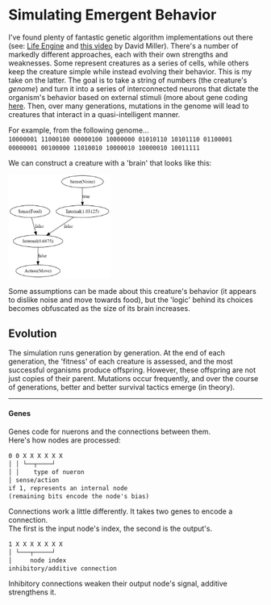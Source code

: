 # Simulating Emergent Behavior

I've found plenty of fantastic genetic algorithm implementations out there (see: [Life Engine](https://thelifeengine.net/) and [this video](https://youtu.be/N3tRFayqVtk) by David Miller). There's a number of markedly different approaches, each with their own strengths and weaknesses. Some represent creatures as a series of cells, while others keep the creature simple while instead evolving their behavior. This is my take on the latter. The goal is to take a string of numbers (the creature's *genome*) and turn it into a series of interconnected neurons that dictate the organism's behavior based on external stimuli (more about gene coding [here](#genes). Then, over many generations, mutations in the genome will lead to creatures that interact in a quasi-intelligent manner.

For example, from the following genome...  
`10000001 11000100 00000100 10000000 01010110 10101110 01100001 00000001 00100000 11010010 10000010 10000010 10011111`

We can construct a creature with a 'brain' that looks like this:

<img src="./images/01.png" alt="a simple brain" width=40% height=40%>

Some assumptions can be made about this creature's behavior (it appears to dislike noise and move towards food), but the 'logic' behind its choices becomes obfuscated as the size of its brain increases.

## Evolution

The simulation runs generation by generation. At the end of each generation, the 'fitness' of each creature is assessed, and the most successful organisms produce offspring. However, these offspring are not just copies of their parent. Mutations occur frequently, and over the course of generations, better and better survival tactics emerge (in theory).

***

#### Genes

Genes code for nuerons and the connections between them.  
Here's how nodes are processed:
```
0 0 X X X X X X
│ │ └──┬────┘
│ │    type of nueron
│ sense/action
if 1, represents an internal node
(remaining bits encode the node's bias)
``` 

Connections work a little differently.
It takes two genes to encode a connection.  
The first is the input node's index, the second is the output's.
```
1 X X X X X X X
│ └───┬─────┘
│     node index
inhibitory/additive connection
``` 

Inhibitory connections weaken their output node's signal, additive strengthens it.
